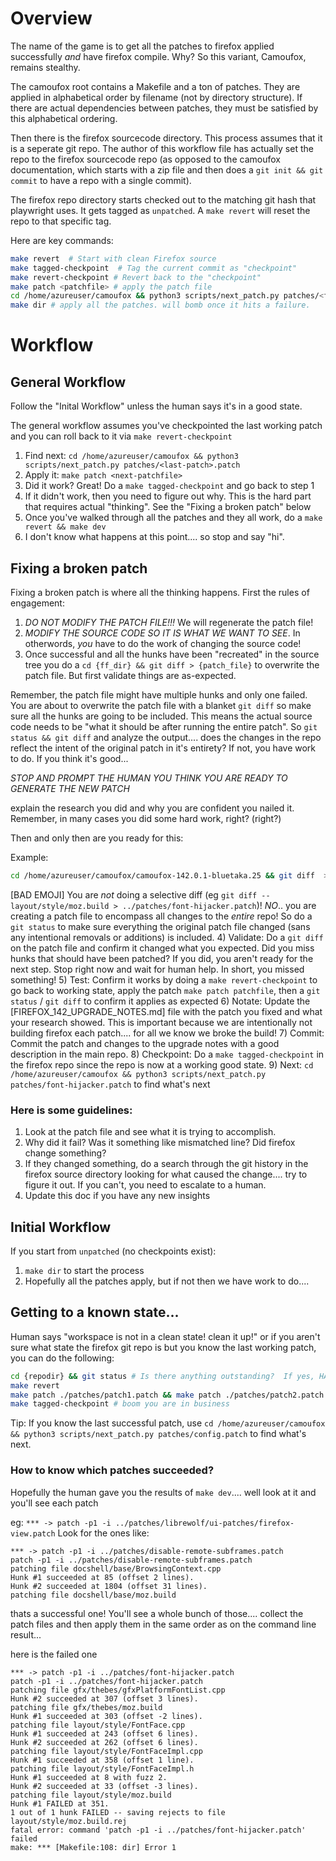# Overview

The name of the game is to get all the patches to firefox applied successfully *and* have firefox compile.  Why?  So this variant, Camoufox, remains stealthy.

The camoufox root contains a Makefile and a ton of patches.  They are applied in alphabetical order by filename (not by directory structure). If there are actual dependencies between patches, they must be satisfied by this alphabetical ordering.

Then there is the firefox sourcecode directory.  This process assumes that it is a seperate git repo.  The author of this workflow file has actually set the repo to the firefox sourcecode repo (as opposed to the camoufox documentation, which starts with a zip file and then does a `git init && git commit` to have a repo with a single commit).

The firefox repo directory starts checked out to the matching git hash that playwright uses.  It gets tagged as `unpatched`.  A `make revert` will reset the repo to that specific tag.

Here are key commands:

```bash
make revert  # Start with clean Firefox source
make tagged-checkpoint  # Tag the current commit as "checkpoint"
make revert-checkpoint # Revert back to the "checkpoint"
make patch <patchfile> # apply the patch file
cd /home/azureuser/camoufox && python3 scripts/next_patch.py patches/<file>.patch # find next patch
make dir # apply all the patches. will bomb once it hits a failure.
```

# Workflow

## General Workflow

Follow the "Inital Workflow" unless the human says it's in a good state.

The general workflow assumes you've checkpointed the last working patch and you can roll back to it via `make revert-checkpoint`

1) Find next: `cd /home/azureuser/camoufox && python3 scripts/next_patch.py patches/<last-patch>.patch`
2) Apply it: `make patch <next-patchfile>`
3) Did it work?  Great!  Do a `make tagged-checkpoint` and go back to step 1
4) If it didn't work, then you need to figure out why.  This is the hard part that requires actual "thinking".  See the "Fixing a broken patch" below
5) Once you've walked through all the patches and they all work, do a `make revert && make dev`
6) I don't know what happens at this point.... so stop and say "hi".

## Fixing a broken patch
Fixing a broken patch is where all the thinking happens.  First the rules of engagement:
1) *DO NOT MODIFY THE PATCH FILE!!!*  We will regenerate the patch file!
2) *MODIFY THE SOURCE CODE SO IT IS WHAT WE WANT TO SEE*.  In otherwords, *you* have to do the work of changing the source code!
3) Once successful and all the hunks have been "recreated" in the source tree you do a `cd {ff_dir} && git diff > {patch_file}` to overwrite the patch file.  But first validate things are as-expected.

Remember, the patch file might have multiple hunks and only one failed.  You are about to overwrite the patch file with a blanket `git diff` so make sure all the hunks are going to be included.  This means the actual source code needs to be "what it should be after running the entire patch".  So `git status && git diff` and analyze the output.... does the changes in the repo reflect the intent of the original patch in it's entirety?  If not, you have work to do.  If you think it's good...

*STOP AND PROMPT THE HUMAN YOU THINK YOU ARE READY TO GENERATE THE NEW PATCH*

explain the research you did and why you are confident you nailed it.  Remember, in many cases you did some hard work, right? (right?)

Then and only then are you ready for this:

Example:

```bash
cd /home/azureuser/camoufox/camoufox-142.0.1-bluetaka.25 && git diff  > ../patches/font-hijacker.patch
```

[BAD EMOJI] You are *not* doing a selective diff (eg `git diff -- layout/style/moz.build > ../patches/font-hijacker.patch`)!  *NO*..  you are creating a patch file to encompass all changes to the *entire* repo!  So do a `git status` to make sure everything the original patch file changed (sans any intentional removals or additions) is included.
4) Validate: Do a `git diff` on the patch file and confirm it changed what you expected.  Did you miss hunks that should have been patched?  If you did, you aren't ready for the next step.  Stop right now and wait for human help.  In short, you missed something!
5) Test: Confirm it works by doing a `make revert-checkpoint` to go back to working state, apply the patch `make patch patchfile`, then a `git status` / `git diff` to confirm it applies as expected
6) Notate: Update the [FIREFOX_142_UPGRADE_NOTES.md] file with the patch you fixed and what your research showed.  This is important because we are intentionally not building firefox each patch.... for all we know we broke the build!
7) Commit: Commit the patch and changes to the upgrade notes with a good description in the main repo.
8) Checkpoint: Do a `make tagged-checkpoint` in the firefox repo since the repo is now at a working good state.
9) Next: `cd /home/azureuser/camoufox && python3 scripts/next_patch.py patches/font-hijacker.patch` to find what's next

### Here is some guidelines:

1) Look at the patch file and see what it is trying to accomplish.
2) Why did it fail?  Was it something like mismatched line?  Did firefox change something?
3) If they changed something, do a search through the git history in the firefox source directory looking for what caused the change....  try to figure it out.  If you can't, you need to escalate to a human.
4) Update this doc if you have any new insights

## Initial Workflow
If you start from `unpatched` (no checkpoints exist):

1) `make dir` to start the process
2) Hopefully all the patches apply, but if not then we have work to do....

## Getting to a known state...

Human says "workspace is not in a clean state! clean it up!" or if you aren't sure what state the firefox git repo is but you know the last working patch, you can do the following:

```bash
cd {repodir} && git status # Is there anything outstanding?  If yes, HALT! Summon your human!
make revert
make patch ./patches/patch1.patch && make patch ./patches/patch2.patch ..... # one make per successful patch.  do them all in a single line or you'll annoy the human!
make tagged-checkpoint # boom you are in business
```

Tip: If you know the last successful patch, use `cd /home/azureuser/camoufox && python3 scripts/next_patch.py patches/config.patch` to find what's next.
### How to know which patches succeeded?

Hopefully the human gave you the results of `make dev`.... well look at it and you'll see each patch

eg: `*** -> patch -p1 -i ../patches/librewolf/ui-patches/firefox-view.patch`
Look for the ones like:
```
*** -> patch -p1 -i ../patches/disable-remote-subframes.patch
patch -p1 -i ../patches/disable-remote-subframes.patch
patching file docshell/base/BrowsingContext.cpp
Hunk #1 succeeded at 85 (offset 2 lines).
Hunk #2 succeeded at 1804 (offset 31 lines).
patching file docshell/base/moz.build
```

thats a successful one!  You'll see a whole bunch of those.... collect the patch files and then apply them in the same order as on the command line result...

here is the failed one

```
*** -> patch -p1 -i ../patches/font-hijacker.patch
patch -p1 -i ../patches/font-hijacker.patch
patching file gfx/thebes/gfxPlatformFontList.cpp
Hunk #2 succeeded at 307 (offset 3 lines).
patching file gfx/thebes/moz.build
Hunk #1 succeeded at 303 (offset -2 lines).
patching file layout/style/FontFace.cpp
Hunk #1 succeeded at 243 (offset 6 lines).
Hunk #2 succeeded at 262 (offset 6 lines).
patching file layout/style/FontFaceImpl.cpp
Hunk #1 succeeded at 358 (offset 1 line).
patching file layout/style/FontFaceImpl.h
Hunk #1 succeeded at 8 with fuzz 2.
Hunk #2 succeeded at 33 (offset -3 lines).
patching file layout/style/moz.build
Hunk #1 FAILED at 351.
1 out of 1 hunk FAILED -- saving rejects to file layout/style/moz.build.rej
fatal error: command 'patch -p1 -i ../patches/font-hijacker.patch' failed
make: *** [Makefile:108: dir] Error 1
```